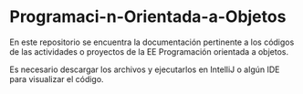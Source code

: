 # Programaci-n-Orientada-a-Objetos
En este repositorio se encuentra la documentación pertinente a los códigos de las actividades o proyectos de la EE Programación orientada a objetos. 

Es necesario descargar los archivos y ejecutarlos en IntelliJ o algún IDE para visualizar el código.

